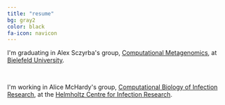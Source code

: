 ```yaml
---
title: "resume"
bg: gray2
color: black
fa-icon: navicon
---
```


I'm graduating in Alex Sczyrba's group, <a href="http://www.cebitec.uni-bielefeld.de/cmg/" target="_blank">Computational Metagenomics</a>, at <a href="http://uni-bielefeld.de/" target="_blank">Bielefeld University</a>.

<br/>

I'm working in Alice McHardy's group, <a href="http://www.helmholtz-hzi.de/en/research/research_topics/bacterial_and_viral_pathogens/computational_biology_of_infection_research/" target="_blank">Computational Biology of Infection Research</a>, at the <a href="http://www.helmholtz-hzi.de/en/" target="_blank">Helmholtz Centre for Infection Research</a>.

